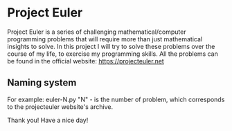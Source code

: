 # Project Euler

Project Euler is a series of challenging mathematical/computer programming problems that will require more than just mathematical insights to solve.
In this project I will try to solve these problems over the course of my life, to exercise my programming skills.
All the problems can be found in the official website: https://projecteuler.net

## Naming system 
For example:
  euler-N.py 
  "N" - is the number of problem, which corresponds to the projecteuler website's archive.

Thank you!
Have a nice day!
